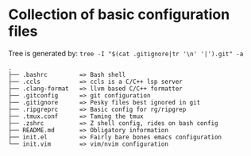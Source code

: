# Collection of basic configuration files

Tree is generated by:
`tree -I "$(cat .gitignore|tr '\n' '|').git" -a`


```
.
├── .bashrc         => Bash shell
├── .ccls           => ccls is a C/C++ lsp server
├── .clang-format   => llvm based C/C++ formatter
├── .gitconfig      => git configuration
├── .gitignore      => Pesky files best ignored in git
├── .ripgreprc      => Basic config for rg/ripgrep
├── .tmux.conf      => Taming the tmux
├── .zshrc          => Z shell config, rides on bash config
├── README.md	    => Obligatory information
├── init.el         => Fairly bare bones emacs configuration
└── init.vim        => vim/nvim configuration
```